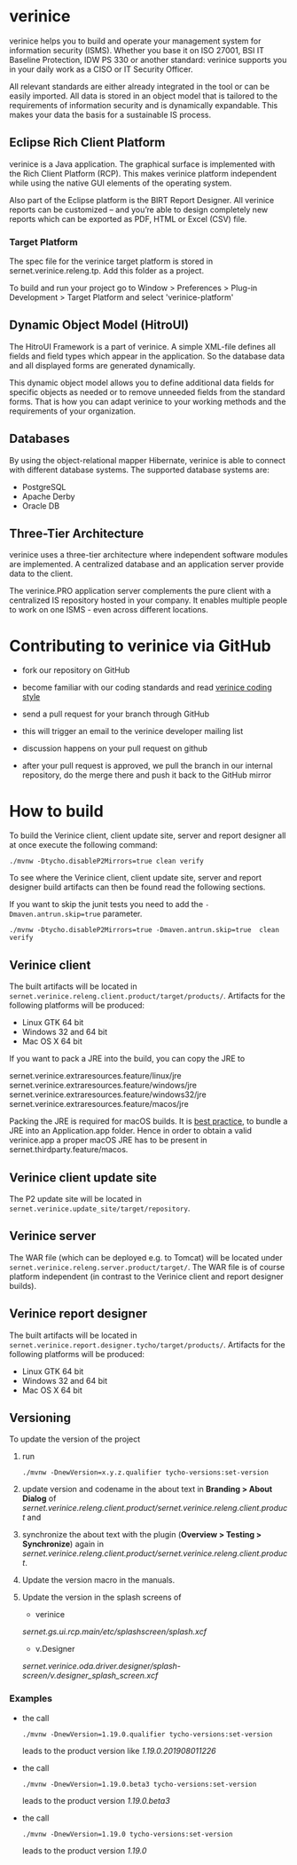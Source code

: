 # verinice

verinice helps you to build and operate your management system for
information security (ISMS). Whether you base it on ISO 27001, BSI IT
Baseline Protection, IDW PS 330 or another standard: verinice supports
you in your daily work as a CISO or IT Security Officer.

All relevant standards are either already integrated in the tool or can
be easily imported. All data is stored in an object model that is
tailored to the requirements of information security and is dynamically
expandable. This makes your data the basis for a sustainable IS process.

## Eclipse Rich Client Platform

verinice is a Java application. The graphical surface is implemented
with the Rich Client Platform (RCP). This makes verinice platform
independent while using the native GUI elements of the operating system.

Also part of the Eclipse platform is the BIRT Report Designer. All
verinice reports can be customized – and you’re able to design
completely new reports which can be exported as PDF, HTML or Excel (CSV)
file.

### Target Platform

The spec file for the verinice target platform is stored in
sernet.verinice.releng.tp. Add this folder as a project.

To build and run your project go to Window > Preferences > Plug-in
Development > Target Platform and select 'verinice-platform'

## Dynamic Object Model (HitroUI)

The HitroUI Framework is a part of verinice. A simple XML-file defines
all fields and field types which appear in the application. So the
database data and all displayed forms are generated dynamically.

This dynamic object model allows you to define additional data fields
for specific objects as needed or to remove unneeded fields from the
standard forms. That is how you can adapt verinice to your working
methods and the requirements of your organization.

## Databases


By using the object-relational mapper Hibernate, verinice is able to
connect with different database systems. The supported database systems
are:

- PostgreSQL
- Apache Derby
- Oracle DB

## Three-Tier Architecture


verinice uses a three-tier architecture where independent software
modules are implemented. A centralized database and an application
server provide data to the client.

The verinice.PRO application server complements the pure client with a
centralized IS repository hosted in your company. It enables multiple
people to work on one ISMS - even across different locations.

# Contributing to verinice via GitHub

- fork our repository on GitHub

- become familiar with our coding standards and read [verinice coding
  style](CODINGSTYLE.md)

- send a pull request for your branch through GitHub

- this will trigger an email to the verinice developer mailing list

- discussion happens on your pull request on github

- after your pull request is approved, we pull the branch in our
  internal repository, do the merge there and push it back to the
  GitHub mirror

# How to build
To build the Verinice client, client update site, server and
report designer all at once execute the following command:

	./mvnw -Dtycho.disableP2Mirrors=true clean verify

To see where the Verinice client, client update site, server
and report designer build artifacts can then be found
read the following sections.

If you want to skip the junit tests you need to add the `-Dmaven.antrun.skip=true` parameter.

	./mvnw -Dtycho.disableP2Mirrors=true -Dmaven.antrun.skip=true  clean verify

## Verinice client

The built artifacts will be located in
`sernet.verinice.releng.client.product/target/products/`.
Artifacts for the following platforms will be produced:

* Linux GTK 64 bit
* Windows 32 and 64 bit
* Mac OS X 64 bit

If you want to pack a JRE into the build, you can copy the JRE to

sernet.verinice.extraresources.feature/linux/jre
sernet.verinice.extraresources.feature/windows/jre
sernet.verinice.extraresources.feature/windows32/jre
sernet.verinice.extraresources.feature/macos/jre


Packing the JRE is required for macOS builds. It is
[best practice](https://docs.oracle.com/javase/7/docs/technotes/guides/jweb/packagingAppsForMac.html),
to bundle a JRE into an Application.app folder. Hence in order to
obtain a valid verinice.app a proper macOS JRE has to be present in
sernet.thirdparty.feature/macos.

## Verinice client update site

The P2 update site will be located in
`sernet.verinice.update_site/target/repository`.

## Verinice server

The WAR file (which can be deployed e.g. to Tomcat)
will be located under `sernet.verinice.releng.server.product/target/`.
The WAR file is of course platform independent (in contrast to
the Verinice client and report designer builds).

## Verinice report designer

The built artifacts will be located in
`sernet.verinice.report.designer.tycho/target/products/`.
Artifacts for the following platforms will be produced:

* Linux GTK 64 bit
* Windows 32 and 64 bit
* Mac OS X 64 bit

## Versioning
To update the version of the project

1.	run

		./mvnw -DnewVersion=x.y.z.qualifier tycho-versions:set-version

2.	update version and codename in the about text in **Branding > About Dialog** of
	*sernet.verinice.releng.client.product/sernet.verinice.releng.client.product* and

3.	synchronize the about text with the plugin (**Overview > Testing >
	Synchronize**) again in *sernet.verinice.releng.client.product/sernet.verinice.releng.client.product*.

4.	Update the version macro in the manuals.

5.	Update the version in the splash screens of

	-	verinice

	*sernet.gs.ui.rcp.main/etc/splashscreen/splash.xcf*

	-	v.Designer

	*sernet.verinice.oda.driver.designer/splash-screen/v.designer_splash_screen.xcf*


### Examples

-	the call

		./mvnw -DnewVersion=1.19.0.qualifier tycho-versions:set-version

	leads to the product version like *1.19.0.201908011226*

-	the call

		./mvnw -DnewVersion=1.19.0.beta3 tycho-versions:set-version

	leads to the product version *1.19.0.beta3*

-	the call

		./mvnw -DnewVersion=1.19.0 tycho-versions:set-version

	leads to the product version *1.19.0*
